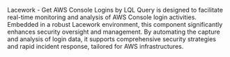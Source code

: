 Lacework - Get AWS Console Logins by LQL Query is designed to facilitate real-time monitoring and analysis of AWS Console login activities. Embedded in a robust Lacework environment, this component significantly enhances security oversight and management. By automating the capture and analysis of login data, it supports comprehensive security strategies and rapid incident response, tailored for AWS infrastructures.
